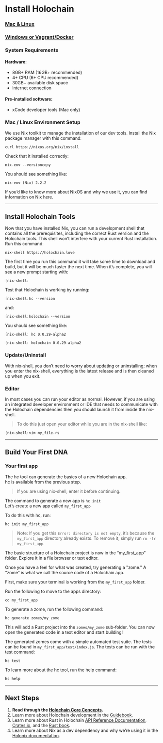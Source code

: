 # Install Holochain

<div class="h-tile-container">
	<div class="h-tile tile-active">
		<a href="#">
			<h3>Mac & Linux</h3>
		</a>
	</div>
	<div class="h-tile">
		<a href="#">
			<h3>Windows <span>or Vagrant/Docker</span></h3>
		</a>
	</div>
</div>

### System Requirements

#### Hardware:

* 8GB+ RAM (16GB+ recommended)
* 4+ CPU (6+ CPU recommended)
* 30GB+ available disk space
* Internet connection

#### Pre-installed software:

* xCode developer tools (Mac only)

### Mac / Linux Environment Setup

We use Nix toolkit to manage the installation of our dev tools. Install the Nix package manager with this command:

```
curl https://nixos.org/nix/install
```

Check that it installed correctly:

```
nix-env --versioncopy
```

You should see something like:

<code>nix-env (Nix) 2.2.2</code>

If you’d like to know more about NixOS and why we use it, you can find information on Nix here.

---

## Install Holochain Tools

Now that you have installed Nix, you can run a development shell that contains all the prerequisites, including the correct Rust version and the Holochain tools. This shell won’t interfere with your current Rust installation. Run this command:

```
nix-shell https://holochain.love
```

The first time you run this command it will take some time to download and build, but it will be much faster the next time. When it’s complete, you will see a new prompt starting with:

<code>[nix-shell:</code>

Test that Holochain is working by running:

```
[nix-shell:hc --version
```

and:

```
[nix-shell:holochain --version
```

You should see something like:

<code>[nix-shell: hc 0.0.29-alpha2</code>

<code>[nix-shell: holochain 0.0.29-alpha2</code>

### Update/Uninstall
With nix-shell, you don’t need to worry about updating or uninstalling; when you enter the nix-shell, everything is the latest release and is then cleaned up when you exit.

### Editor
In most cases you can run your editor as normal. However, if you are using an integrated developer environment or IDE that needs to communicate with the Holochain dependencies then you should launch it from inside the nix-shell.

> To do this just open your editor while you are in the nix-shell like:

```
[nix-shell:vim my_file.rs
```

---

## Build Your First DNA

### Your first app

The hc tool can generate the basics of a new Holochain app.<br>
hc is available from the previous step.

> If you are using nix-shell, enter it before continuing.

The command to generate a new app is <code>hc init</code><br>
Let’s create a new app called <code>my_first_app</code>

To do this with hc, run:

```
hc init my_first_app
```

> Note: If you get this <code>Error: directory is not empty</code>, it’s because the <code>my_first_app</code> directory already exists. To remove it, simply run <code>rm -fr my_first_app</code>.

The basic structure of a Holochain project is now in the “my_first_app” folder. Explore it in a file browser or text editor.

Once you have a feel for what was created, try generating a "zome."
A “zome” is what we call the source code of a Holochain app.

First, make sure your terminal is working from the <code>my_first_app</code> folder.

Run the following to move to the apps directory:

```
cd my_first_app
```

To generate a zome, run the following command:

```
hc generate zomes/my_zome
```

This will add a Rust project into the <code>zomes/my_zome</code> sub-folder.
You can now open the generated code in a text editor and start building!

The generated zomes come with a simple automated test suite.
The tests can be found in <code>my_first_app/test/index.js</code>.
The tests can be run with the test command:

```
hc test
```

To learn more about the hc tool, run the help command:

```
hc help
```

---

## Next Steps

1. **Read through the [Holochain Core Concepts](/concepts/introduction/).**
2. Learn more about Holochain development in the [Guidebook](/guide/welcome/).
3. Learn more about Rust in Holochain [API Reference Documentation](/api/latest/hdk/), [Crates.io](https://crates.io/search?q=Holochain), and the [Rust book](https://doc.rust-lang.org/book/).
4. Learn more about Nix as a dev dependency and why we’re using it in the [Holonix documentation](https://github.com/holochain/holonix).